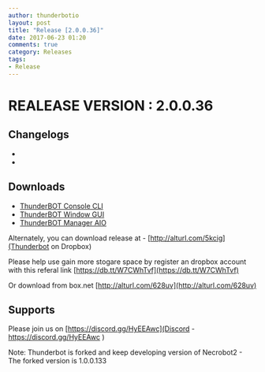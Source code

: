 ```yaml
---
author: thunderbotio
layout: post
title: "Release [2.0.0.36]"
date: 2017-06-23 01:20
comments: true
category: Releases
tags:
- Release
---
```


# REALEASE VERSION : 2.0.0.36

## Changelogs
- 
- 

## Downloads
- [ThunderBOT Console CLI](/releases/2.0.0.36/ThunderBOT.CLI.zip)
- [ThunderBOT Window GUI](/releases/2.0.0.36/ThunderBOT.Win.zip)
- [ThunderBOT Manager AIO](/releases/2.0.0.36/ThunderBOT.Manager.zip)

Alternately, you can download release at - [http://alturl.com/5kcig](Thunderbot on Dropbox)

Please help use gain more stogare space by register an dropbox account with this referal link [https://db.tt/W7CWhTvf](https://db.tt/W7CWhTvf)

Or download from box.net [http://alturl.com/628uv](http://alturl.com/628uv)

## Supports

Please join us on [https://discord.gg/HyEEAwc](Discord - https://discord.gg/HyEEAwc )

Note: Thunderbot is forked and keep developing version of Necrobot2 - The forked version is 1.0.0.133
